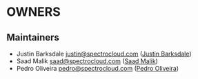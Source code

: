 # OWNERS

## Maintainers

* Justin Barksdale <justin@spectrocloud.com> ([Justin Barksdale](https://github.com/3pings))
* Saad Malik <saad@spectrocloud.com> ([Saad Malik](https://github.com/saamalik))
* Pedro Oliveira <pedro@spectrocloud.com> ([Pedro Oliveira](https://github.com/jpedro2))

